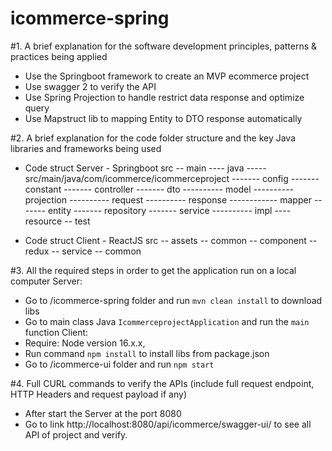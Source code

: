 # icommerce-spring

#1. A brief explanation for the software development principles, patterns & practices being applied
- Use the Springboot framework to create an MVP ecommerce project
- Use swagger 2 to verify the API
- Use Spring Projection to handle restrict data response and optimize query
- Use Mapstruct lib to mapping Entity to DTO response automatically

#2. A brief explanation for the code folder structure and the key Java libraries and frameworks being used
- Code struct Server - Springboot
src
-- main
---- java
----- src/main/java/com/icommerce/icommerceproject
------- config
------- constant
------- controller
------- dto
---------- model
---------- projection
---------- request
---------- response
------------  mapper
------- entity
------- repository
------- service
---------- impl
---- resource
-- test

- Code struct Client - ReactJS
src
-- assets
-- common
-- component
-- redux
-- service
-- common

#3. All the required steps in order to get the application run on a local computer
Server: 
- Go to /icommerce-spring folder and run `mvn clean install` to download libs
- Go to main class Java `IcommerceprojectApplication` and run the `main` function
Client:
- Require: Node version 16.x.x, 
- Run command `npm install` to install libs from package.json
- Go to /icommerce-ui folder and run `npm start`

#4. Full CURL commands to verify the APIs (include full request endpoint, HTTP Headers and
request payload if any)
- After start the Server at the port 8080
- Go to link http://localhost:8080/api/icommerce/swagger-ui/ to see all API of project and verify.

